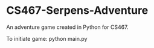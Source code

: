 # CS467-Serpens-Adventure
An adventure game created in Python for CS467.

To initiate game: python main.py